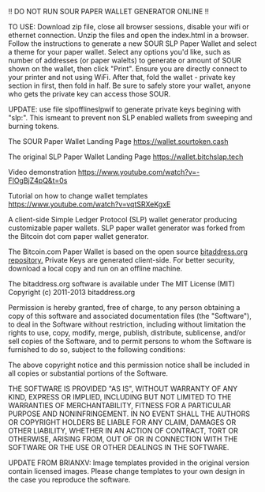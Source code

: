 !! DO NOT RUN SOUR PAPER WALLET GENERATOR ONLINE !!

TO USE: Download zip file, close all browser sessions, disable your wifi or ethernet connection. Unzip the files and open the index.html in a browser. Follow the instructions to generate a new SOUR SLP Paper Wallet and select a theme for your paper wallet. Select any options you'd like, such as number of addresses (or paper walelts) to generate or amount of SOUR shown on the wallet, then click "Print". Ensure you are directly connect to your printer and not using WiFi. After that, fold the wallet - private key section in first, then fold in half. Be sure to safely store your wallet, anyone who gets the private key can access those SOUR.

UPDATE: use file slpofflineslpwif to generate private keys begining with "slp:<wif>". This ismeant to prevent non SLP enabled wallets from sweeping and burning tokens.
  
The SOUR Paper Wallet Landing Page
https://wallet.sourtoken.cash


The original SLP Paper Wallet Landing Page
https://wallet.bitchslap.tech

Video demonstration
https://www.youtube.com/watch?v=-FlOgBjZ4pQ&t=0s

Tutorial on how to change wallet templates
https://www.youtube.com/watch?v=vqtSRXeKgxE

A client-side Simple Ledger Protocol (SLP) wallet generator producing customizable paper wallets.
SLP paper wallet generator was forked from the Bitcoin dot com paper wallet generator.

The Bitcoin.com Paper Wallet is based on the open source [bitaddress.org repository.](https://github.com/pointbiz/bitaddress.org) Private Keys are generated client-side. For better security, download a local copy and run on an offline machine. 

The bitaddress.org software is available under The MIT License (MIT) Copyright (c) 2011-2013 bitaddress.org

Permission is hereby granted, free of charge, to any person obtaining a copy of this software and associated documentation files (the "Software"), to deal in the Software without restriction, including without limitation the rights to use, copy, modify, merge, publish, distribute, sublicense, and/or sell copies of the Software, and to permit persons to whom the Software is furnished to do so, subject to the following conditions:

The above copyright notice and this permission notice shall be included in all copies or substantial portions of the Software.

THE SOFTWARE IS PROVIDED "AS IS", WITHOUT WARRANTY OF ANY KIND, EXPRESS OR IMPLIED, INCLUDING BUT NOT LIMITED TO THE WARRANTIES OF MERCHANTABILITY, FITNESS FOR A PARTICULAR PURPOSE AND NONINFRINGEMENT. IN NO EVENT SHALL THE AUTHORS OR COPYRIGHT HOLDERS BE LIABLE FOR ANY CLAIM, DAMAGES OR OTHER LIABILITY, WHETHER IN AN ACTION OF CONTRACT, TORT OR OTHERWISE, ARISING FROM, OUT OF OR IN CONNECTION WITH THE SOFTWARE OR THE USE OR OTHER DEALINGS IN THE SOFTWARE.


UPDATE FROM BRIANXV: Image templates provided in the original version contain licensed images. Please change templates to your own design in the case you reproduce the software.
